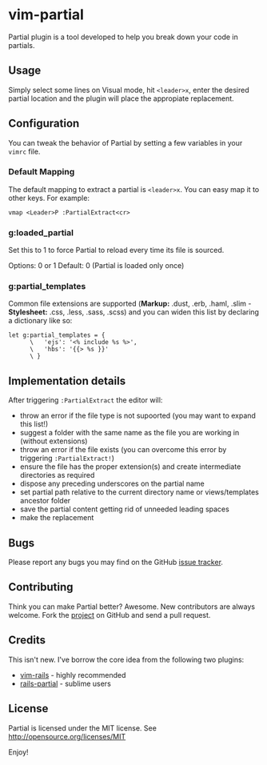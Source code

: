 # vim-partial

Partial plugin is a tool developed to help you break down your code in partials.

## Usage
Simply select some lines on Visual mode, hit `<leader>x`, enter the desired
partial location and the plugin will place the appropiate replacement.

## Configuration

You can tweak the behavior of Partial by setting a few variables in your
`vimrc` file.

### Default Mapping
The default mapping to extract a partial is `<leader>x`.
You can easy map it to other keys. For example:

``` vim
vmap <Leader>P :PartialExtract<cr>
```

### g:loaded_partial
Set this to 1 to force Partial to reload every time its file is sourced.

Options: 0 or 1
Default: 0 (Partial is loaded only once)

### g:partial_templates
Common file extensions are supported (**Markup:** .dust, .erb, .haml, .slim -
**Stylesheet:** .css, .less, .sass, .scss) and you can widen this list by
declaring a dictionary like so:

``` vim
let g:partial_templates = {
      \   'ejs': '<% include %s %>',
      \   'hbs': '{{> %s }}'
      \ }
```

## Implementation details

After triggering `:PartialExtract` the editor will:

  * throw an error if the file type is not supoorted (you may want to expand this list!)
  * suggest a folder with the same name as the file you are working in (without extensions)
  * throw an error if the file exists (you can overcome this error by triggering `:PartialExtract!`)
  * ensure the file has the proper extension(s) and create intermediate directories as required
  * dispose any preceding underscores on the partial name
  * set partial path relative to the current directory name or views/templates ancestor folder
  * save the partial content getting rid of unneeded leading spaces
  * make the replacement

## Bugs

Please report any bugs you may find on the GitHub [issue tracker](http://github.com/jbgutierrez/partial.vim/issues).

## Contributing

Think you can make Partial better?  Awesome.  New contributors are always
welcome. Fork the [project](http://github.com/jbgutierrez/partial.vim) on GitHub and send a pull request.

## Credits

This isn't new. I've borrow the core idea from the following two plugins:

 * [vim-rails](https://github.com/tpope/vim-rails) - highly recommended
 * [rails-partial](https://github.com/wesf90/rails-partial) - sublime users

## License

Partial is licensed under the MIT license.
See http://opensource.org/licenses/MIT

Enjoy!
